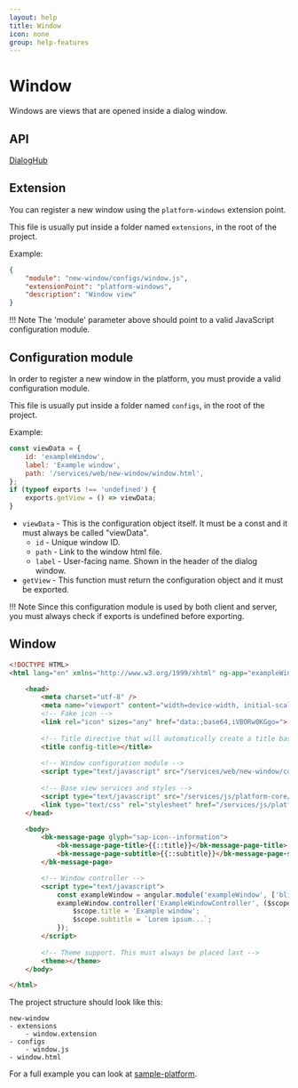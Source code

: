 ```yaml
---
layout: help
title: Window
icon: none
group: help-features
---
```


Window
===

Windows are views that are opened inside a dialog window.

API
---

[DialogHub](/api/user-interface/dialog/)

Extension
---

You can register a new window using the `platform-windows` extension point.

This file is usually put inside a folder named `extensions`, in the root of the project.

Example:

```json
{
    "module": "new-window/configs/window.js",
    "extensionPoint": "platform-windows",
    "description": "Window view"
}
```

!!! Note
	The 'module' parameter above should point to a valid JavaScript configuration module.

Configuration module
---

In order to register a new window in the platform, you must provide a valid configuration module.

This file is usually put inside a folder named `configs`, in the root of the project.

Example:

```javascript
const viewData = {
    id: 'exampleWindow',
    label: 'Example window',
    path: '/services/web/new-window/window.html',
};
if (typeof exports !== 'undefined') {
    exports.getView = () => viewData;
}
```

* `viewData` - This is the configuration object itself. It must be a const and it must always be called "viewData".
	* `id` - Unique window ID.
	* `path` - Link to the window html file.
	* `label` - User-facing name. Shown in the header of the dialog window.
* `getView` - This function must return the configuration object and it must be exported.

!!! Note
	Since this configuration module is used by both client and server, you must always check if exports is undefined before exporting.

Window
---

```html
<!DOCTYPE HTML>
<html lang="en" xmlns="http://www.w3.org/1999/xhtml" ng-app="exampleWindow" ng-controller="ExampleWindowController">

    <head>
        <meta charset="utf-8" />
        <meta name="viewport" content="width=device-width, initial-scale=1">
        <!-- Fake icon -->
        <link rel="icon" sizes="any" href="data:;base64,iVBORw0KGgo=">
        
        <!-- Title directive that will automatically create a title based on the window config -->
        <title config-title></title>
        
        <!-- Window configuration module -->
        <script type="text/javascript" src="/services/web/new-window/configs/window.js"></script>
        
        <!-- Base view services and styles -->
        <script type="text/javascript" src="/services/js/platform-core/services/loader.js?id=view-js"></script>
        <link type="text/css" rel="stylesheet" href="/services/js/platform-core/services/loader.js?id=view-css" />
    </head>

    <body>
        <bk-message-page glyph="sap-icon--information">
			<bk-message-page-title>{{::title}}</bk-message-page-title>
			<bk-message-page-subtitle>{{::subtitle}}</bk-message-page-subtitle>
		</bk-message-page>

        <!-- Window controller -->
        <script type="text/javascript">
            const exampleWindow = angular.module('exampleWindow', ['blimpKit', 'platformView']);
            exampleWindow.controller('ExampleWindowController', ($scope) => {
                $scope.title = 'Example window';
                $scope.subtitle = `Lorem ipsum...`;
            });
        </script>
        
        <!-- Theme support. This must always be placed last -->
        <theme></theme>
    </body>

</html>
```

The project structure should look like this:

```
new-window
- extensions
    - window.extension
- configs
    - window.js
- window.html
```

For a full example you can look at [sample-platform](https://github.com/dirigiblelabs/sample-platform).